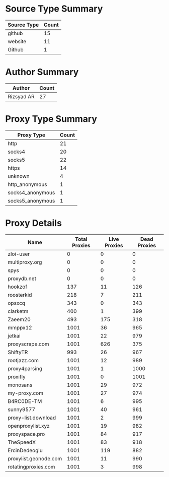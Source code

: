# Source Type Summary

| Source Type | Count |
|-------------|-------|
| github | 15 |
| website | 11 |
| Github | 1 |


# Author Summary

| Author | Count |
|--------|-------|
| Rizsyad AR | 27 |


# Proxy Type Summary

| Proxy Type | Count |
|------------|-------|
| http | 21 |
| socks4 | 20 |
| socks5 | 22 |
| https | 14 |
| unknown | 4 |
| http_anonymous | 1 |
| socks4_anonymous | 1 |
| socks5_anonymous | 1 |


# Proxy Details

| Name | Total Proxies | Live Proxies | Dead Proxies |
|------|---------------|--------------|---------------|
| zloi-user | 0 | 0 | 0 |
| multiproxy.org | 0 | 0 | 0 |
| spys | 0 | 0 | 0 |
| proxydb.net | 0 | 0 | 0 |
| hookzof | 137 | 11 | 126 |
| roosterkid | 218 | 7 | 211 |
| opsxcq | 343 | 0 | 343 |
| clarketm | 400 | 1 | 399 |
| Zaeem20 | 493 | 175 | 318 |
| mmppx12 | 1001 | 36 | 965 |
| jetkai | 1001 | 22 | 979 |
| proxyscrape.com | 1001 | 626 | 375 |
| ShiftyTR | 993 | 26 | 967 |
| rootjazz.com | 1001 | 12 | 989 |
| proxy4parsing | 1001 | 1 | 1000 |
| proxifly | 1001 | 0 | 1001 |
| monosans | 1001 | 29 | 972 |
| my-proxy.com | 1001 | 27 | 974 |
| B4RC0DE-TM | 1001 | 6 | 995 |
| sunny9577 | 1001 | 40 | 961 |
| proxy-list.download | 1001 | 2 | 999 |
| openproxylist.xyz | 1001 | 19 | 982 |
| proxyspace.pro | 1001 | 84 | 917 |
| TheSpeedX | 1001 | 83 | 918 |
| ErcinDedeoglu | 1001 | 119 | 882 |
| proxylist.geonode.com | 1001 | 11 | 990 |
| rotatingproxies.com | 1001 | 3 | 998 |
